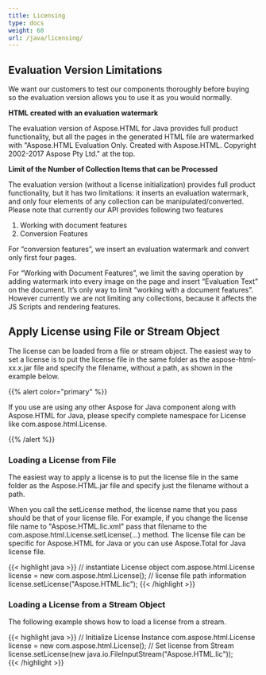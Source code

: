 ```yaml
---
title: Licensing
type: docs
weight: 60
url: /java/licensing/
---
```


## **Evaluation Version Limitations** ## 
We want our customers to test our components thoroughly before buying so the evaluation version allows you to use it as you would normally.

**HTML created with an evaluation watermark**

The evaluation version of Aspose.HTML for Java provides full product functionality, but all the pages in the generated HTML file are watermarked with "Aspose.HTML Evaluation Only. Created with Aspose.HTML. Copyright 2002-2017 Aspose Pty Ltd." at the top.

**Limit of the Number of Collection Items that can be Processed**

The evaluation version (without a license initialization) provides full product functionality, but it has two limitations: it inserts an evaluation watermark, and only four elements of any collection can be manipulated/converted. Please note that currently our API provides following two features

1. Working with document features
1. Conversion Features

For “conversion features”, we insert an evaluation watermark and convert only first four pages.

For “Working with Document Features”, we limit the saving operation by adding watermark into every image on the page and insert “Evaluation Text” on the document. It’s only way to limit “working with a document features”. However currently we are not limiting any collections, because it affects the JS Scripts and rendering features.
## **Apply License using File or Stream Object** ## 
The license can be loaded from a file or stream object. The easiest way to set a license is to put the license file in the same folder as the aspose-html-xx.x.jar file and specify the filename, without a path, as shown in the example below.

{{% alert color="primary" %}} 

If you use are using any other Aspose for Java component along with Aspose.HTML for Java, please specify complete namespace for License like com.aspose.html.License.

{{% /alert %}} 
### **Loading a License from File** ### 
The easiest way to apply a license is to put the license file in the same folder as the Aspose.HTML.jar file and specify just the filename without a path.

When you call the setLicense method, the license name that you pass should be that of your license file. For example, if you change the license file name to "Aspose.HTML.lic.xml" pass that filename to the com.aspose.html.License.setLicense(…) method. The license file can be specific for Aspose.HTML for Java or you can use Aspose.Total for Java license file.

{{< highlight java >}}
    // instantiate License object
    com.aspose.html.License license = new com.aspose.html.License();
    // license file path information
    license.setLicense("Aspose.HTML.lic");
{{< /highlight >}}
### **Loading a License from a Stream Object** ### 
The following example shows how to load a license from a stream.

{{< highlight java >}}
    // Initialize License Instance
    com.aspose.html.License license = new com.aspose.html.License();
    // Set license from Stream
    license.setLicense(new java.io.FileInputStream("Aspose.HTML.lic"));    
{{< /highlight >}}
